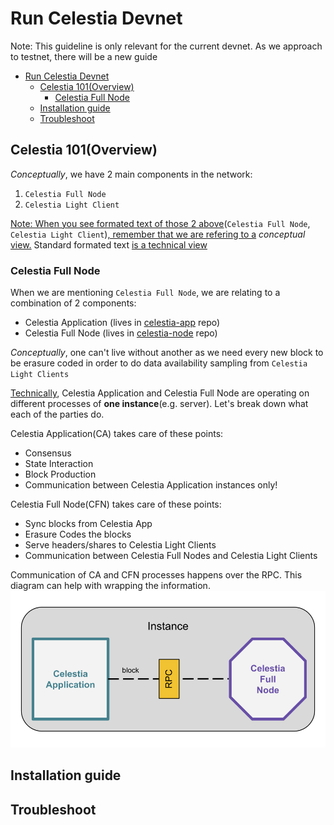 # Run Celestia Devnet
Note: This guideline is only relevant for the current devnet. As we approach to testnet, there will be a new guide

- [Run Celestia Devnet](#run-celestia-devnet)
  - [Celestia 101(Overview)](#celestia-101overview)
    - [Celestia Full Node](#celestia-full-node)
  - [Installation guide](#installation-guide)
  - [Troubleshoot](#troubleshoot)

## Celestia 101(Overview)
<i>Conceptually</i>, we have 2 main components in the network: 
1. `Celestia Full Node`
2. `Celestia Light Client`

<u>Note: When you see formated text of those 2 above</u>(`Celestia Full Node`, `Celestia Light Client`)<u>, remember that we are refering to a</u> <i>conceptual</i> <u>view.</u> Standard formated text <u>is a technical view </u>

### Celestia Full Node
When we are mentioning `Celestia Full Node`, we are relating to a combination of 2 components: 

- Celestia Application (lives in [celestia-app](https://github.com/celestiaorg/celestia-app) repo)
- Celestia Full Node (lives in [celestia-node](https://github.com/celestiaorg/celestia-node) repo)

<i>Conceptually</i>, one can't live without another as we need every new block to be erasure coded in order to do data availability sampling from `Celestia Light Clients`

<u>Technically</u>, Celestia Application and Celestia Full Node are operating on different processes of <b>one instance</b>(e.g. server). Let's break down what each of the parties do. 

Celestia Application(CA) takes care of these points: 
- Consensus
- State Interaction
- Block Production
- Communication between Celestia Application instances only!

Celestia Full Node(CFN) takes care of these points: 
- Sync blocks from Celestia App
- Erasure Codes the blocks
- Serve headers/shares to Celestia Light Clients
- Communication between Celestia Full Nodes and Celestia Light Clients

Communication of CA and CFN processes happens over the RPC. This diagram can help with wrapping the information. 
![Full Node Diagram](./img/full_node.svg)




## Installation guide
<links here>

## Troubleshoot


